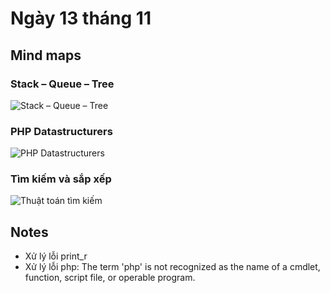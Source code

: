 # Ngày 13 tháng 11
## Mind maps
### Stack – Queue – Tree
![Stack – Queue – Tree](https://github.com/user-attachments/assets/b8371057-4f96-49c5-9c41-11a897fd783e)
### PHP Datastructurers
![PHP Datastructurers](https://github.com/user-attachments/assets/061843aa-9ddf-46a2-a55d-bf07783ced91)
### Tìm kiếm và sắp xếp
![Thuật toán tìm kiếm](https://github.com/user-attachments/assets/f4c22f3e-4408-4954-9f6a-acfa0a5fbf4f)

## Notes
- Xử lý lỗi print_r
- Xử lý lỗi php: The term 'php' is not recognized as the name of a cmdlet, function, script file, or operable program. 
